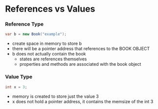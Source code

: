 # References vs Values

### Reference Type

```csharp
var b = new Book("example");
```

- create space in memory to store b
- there will be a pointer address that references to the BOOK OBJECT
- b does not actually contain the book
  - states are references themselves
  - properties and methods are associated with the book object

### Value Type

```csharp
int x = 3;
```

- memory is created to store just the value 3
- x does not hold a pointer address, it contains the memsize of the int 3
